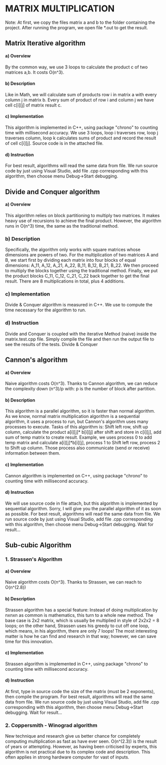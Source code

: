 # MATRIX MULTIPLICATION
Note: At first, we copy the files matrix a and b to the folder containing the project. After running the program, we open file *.out to get the result.
## Matrix Iterative algorithm
#### a) Overview
By the common way, we use 3 loops to calculate the product c of two matrices a,b. It costs O(n^3).
#### b) Description
Like in Math, we will calculate sum of products row i in matrix a with every column j in matrix b. Every sum of product of row i and column j we have cell c[i][j] of matrix result c.
#### c) Implementation
This algorithm is implemented in C++, using package "chrono" to counting time with millisecond accuracy. We use 3 loops, loop i traverses row, loop j traverses column, loop k calculates sums of product and record the result of cell c[i][j].  Source code is in the attached file.
#### d) Instruction
For best result, algorithms will read the same data from file. We run source code by just using Visual Studio, add file .cpp corresponding with this algorithm, then choose menu Debug->Start debugging.
## Divide and Conquer algorithm
#### a) Overview
This algorithm relies on block partitioning to multiply two matrices. It makes heavy use of recursions to achieve the final product. However, the algorithm runs in O(n^3) time, the same as the traditional method.
### b) Description
Specifically, the algorithm only works with square matrices whose dimensions are powers of two. For the multiplication of two matrices A and B, we start first by dividing each matrix into four blocks of equal dimensions: A_11, A_12, A_21, A_22, B_11, B_12, B_21, B_22. We then proceed to multiply the blocks together using the traditional method. Finally, we put the product blocks C_11, C_12, C_21, C_22 back together to get the final result. There are 8 multiplications in total, plus 4 additions.
### c) Implementation
Divide & Conquer algorithm is measured in C++. We use <chrono> to compute the time necessary for the algorithm to run.
### d) Instruction
Divide and Conquer is coupled with the iterative Method (naive) inside the matrix.test.cpp file. Simply compile the file and then run the output file to see the results of the tests.
Divide & Conquer
## Cannon's algorithm
#### a) Overview
Naive algorithm costs O(n^3). Thanks to Cannon algorithm, we can reduce the complexity down (n^3)/p with: p is the number of block after partition.
#### b) Description
This algorithm is a parallel algorithm, so it is faster than normal algorithm. As we know, normal matrix multiplication algorithm is a sequential algorithm, it uses a process to run, but Cannon's algorithm uses many processes to execute. Tasks of this algorithm is: Shift left row, shift up column, calculate the product a[i][j]* b[i][j] after shift and store in c[i][j], add sum of temp matrix to create result. Example, we uses process 0 to add temp matrix and calculate a[i][j]*b[i][j], process 1 to Shift left row, process 2 to Shift up column. Those process also communicate (send or receive) information between them.
#### c) Implementation
Cannon algorithm is implemented on C++, using package "chrono" to counting time with millisecond accuracy.
#### d) Instruction
We will use source code in file attach, but this algorithm is implemented by sequential algorithm. Sorry, I will give you the parallel algorithm of it as soon as possible.
For best result, algorithms will read the same data from file. We run source code by just using Visual Studio, add file .cpp corresponding with this algorithm, then choose menu Debug->Start debugging. Wait for result...
## Sub-cubic Algorithm
### 1. Strassen's Algorithm
#### a) Overview
Naive algorithm costs O(n^3). Thanks to Strassen, we can reach to O(n^(2.8))
#### b) Description
Strassen algorithm has a special feature: Instead of doing multiplication by nxnxn as common is mathematics, this turn to a whole new method.
The base case is 2x2 matrix, which is usually be multiplied in style of 2x2x2 = 8 loops; on the other hand, Strassen uses his greedy to cut off one loop, which means, in his algorithm, there are only 7 loops!
The most interesting matter is how he can find and research in that way; however, we can save time for this innovation.
#### c) Implementation
Strassen algorithm is implemented in C++, using package "chrono" to counting time with millisecond accuracy.
#### d) Instruction
At first, type in source code the size of the matrix (must be 2 exponents), then compile the program.
For best result, algorithms will read the same data from file. We run source code by just using Visual Studio, add file .cpp corresponding with this algorithm, then choose menu Debug->Start debugging. Wait for result...
### 2. Coppersmith - Winograd algorithm
New technique and research give us better chance for completely computing multiplication as fast as have ever seen.
O(n^(2.3)) is the result of years or attempting.
However, as having been criticised by experts, this algorithm is not practical due to its complex code and description. This often applies in strong hardware computer for vast of inputs.